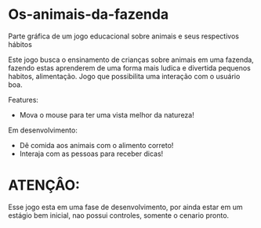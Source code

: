 # Os-animais-da-fazenda
Parte gráfica de um jogo educacional sobre animais e seus respectivos hábitos

Este jogo busca o ensinamento de crianças sobre animais em uma fazenda, fazendo estas aprenderem de uma forma mais ludica e divertida pequenos habitos, alimentação. Jogo que possibilita uma interação com o usuário boa.

Features:

- Mova o mouse para ter uma vista melhor da natureza!

Em desenvolvimento:

- Dê comida aos animais com o alimento correto! 
- Interaja com as pessoas para receber dicas!

# ATENÇÂO:
Esse jogo esta em uma fase de desenvolvimento, por ainda estar em um estágio bem inicial, nao possui controles, somente o cenario pronto.

